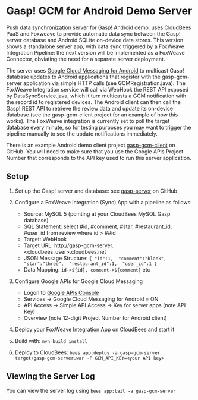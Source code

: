 Gasp! GCM for Android Demo Server
==================================================

Push data synchronization server for Gasp! Android demo: uses CloudBees PaaS and Foxweave to provide automatic data sync between the Gasp! server database and Android SQLite on-device data stores. This version shows a standalone server app, with data sync triggered by a FoxWeave Integration Pipeline: the next version will be implemented as a FoxWeave Connector, obviating the need for a separate server deployment.

The server uses [Google Cloud Messaging for Android](http://developer.android.com/google/gcm/index.html) to multicast Gasp! database updates to Android applications that register with the gasp-gcm-server application via simple HTTP calls (see GCMRegistration.java). The FoxWeave Integration service will call via WebHook the REST API exposed by DataSyncService.java, which it turn multicasts a GCM notification with the record id to registered devices.  The Android client can then call the Gasp! REST API to retrieve the review data and update its on-device database (see the gasp-gcm-client project for an example of how this works). The FoxWeave integration is currently set to poll the target database every minute, so for testing purposes you may want to trigger the pipeline manually to see the update notifications immediately.

There is an example Android demo client project [gasp-gcm-client](https://github.com/mqprichard/gasp-gcm-client) on GitHub. You will need to make sure that you use the Google APIs Project Number that corresponds to the API key used to run this server application. 

Setup
-----

1. Set up the Gasp! server and database: see [gasp-server](https://github.com/cloudbees/gasp-server) on GitHub

2. Configure a FoxWeave Integration (Sync) App with a pipeline as follows:
   - Source: MySQL 5 (pointing at your CloudBees MySQL Gasp database)
   - SQL Statement: select #id, #comment, #star, #restaurant_id, #user_id from review where id > ##id
   - Target: WebHook
   - Target URL: http://gasp-gcm-server.<cloudbees_user>.cloudbees.net
   - JSON Message Structure:
`{
    "id":1, 
    "comment":"blank", 
    "star":"three", 
    "restaurant_id":1, 
    "user_id":1
}`
   - Data Mapping: `id->${id}, comment->${comment}` etc

3. Configure Google APIs for Google Cloud Messaging
   - Logon to [Google APIs Console](https://code.google.com/apis/console)
   - Services -> Google Cloud Messaging for Android = ON
   - API Access -> Simple API Access -> Key for server apps (note API Key)
   - Overview (note 12-digit Project Number for Android client)

4. Deploy your FoxWeave Integration App on CloudBees and start it

5. Build with: `mvn build install`

6. Deploy to CloudBees: `bees app:deploy -a gasp-gcm-server target/gasp-gcm-server.war -P GCM_API_KEY=<your API key>`

Viewing the Server Log
----------------------

You can view the server log using `bees app:tail -a gasp-gcm-server`
